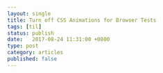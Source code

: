 ```yaml
---
layout: single
title: Turn off CSS Animations for Browser Tests
tags: [til]
status: publish
date:   2017-08-24 11:31:00 +0800
type: post
category: articles
published: false
---
```


